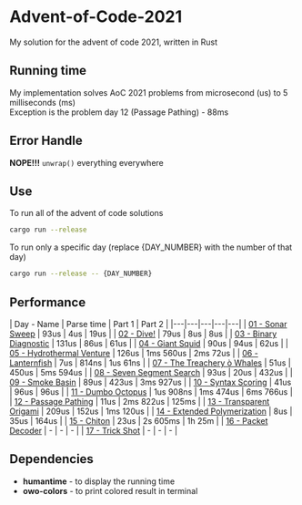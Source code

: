 # Advent-of-Code-2021
My solution for the advent of code 2021, written in Rust

## Running time
My implementation solves AoC 2021 problems from microsecond (us) to 5 milliseconds (ms)<br>
Exception is the problem day 12 (Passage Pathing) - 88ms

## Error Handle
**NOPE!!!** `unwrap()` everything everywhere

## Use
To run all of the advent of code solutions
```sh
cargo run --release
```
To run only a specific day (replace {DAY_NUMBER} with the number of that day)
```sh
cargo run --release -- {DAY_NUMBER}
```

## Performance

| Day - Name | Parse time | Part 1 | Part 2 |
|---|---|---|---|---|
| [01 - Sonar Sweep](https://adventofcode.com/2021/day/1) | 93us | 4us | 19us |
| [02 - Dive!](https://adventofcode.com/2021/day/2) | 79us | 8us | 8us |
| [03 - Binary Diagnostic](https://adventofcode.com/2021/day/3) | 131us | 86us | 61us |
| [04 - Giant Squid](https://adventofcode.com/2021/day/4) | 90us | 94us | 62us |
| [05 - Hydrothermal Venture](https://adventofcode.com/2021/day/5) | 126us | 1ms 560us | 2ms 72us |
| [06 - Lanternfish](https://adventofcode.com/2021/day/6) | 7us | 814ns | 1us 61ns |
| [07 - The Treachery ò Whales](https://adventofcode.com/2021/day/7) | 51us | 450us | 5ms 594us |
| [08 - Seven Segment Search](https://adventofcode.com/2021/day/8) | 93us | 20us | 432us |
| [09 - Smoke Basin](https://adventofcode.com/2021/day/9) | 89us | 423us | 3ms 927us |
| [10 - Syntax Scoring](https://adventofcode.com/2021/day/10) | 41us | 96us | 96us |
| [11 - Dumbo Octopus](https://adventofcode.com/2021/day/11) | 1us 908ns | 1ms 474us | 6ms 766us |
| [12 - Passage Pathing](https://adventofcode.com/2021/day/12) | 11us | 2ms 822us | 125ms |
| [13 - Transparent Origami](https://adventofcode.com/2021/day/13) | 209us | 152us | 1ms 120us |
| [14 - Extended Polymerization](https://adventofcode.com/2021/day/14) | 8us | 35us | 164us |
| [15 - Chiton](https://adventofcode.com/2021/day/15) | 23us | 2s 605ms | 1h 25m |
| [16 - Packet Decoder](https://adventofcode.com/2021/day/16) | - | - | - |
| [17 - Trick Shot](https://adventofcode.com/2021/day/17) | - | - | - |

## Dependencies
- **humantime** - to display the running time
- **owo-colors** - to print colored result in terminal